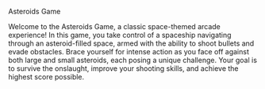 Asteroids Game

Welcome to the Asteroids Game, a classic space-themed arcade experience! In this game, you take control of a spaceship navigating through an asteroid-filled space, armed with the ability to shoot bullets and evade obstacles. Brace yourself for intense action as you face off against both large and small asteroids, each posing a unique challenge. Your goal is to survive the onslaught, improve your shooting skills, and achieve the highest score possible.
